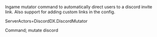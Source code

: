 Ingame mutator command to automatically direct users to a discord invite link.
Also support for adding custom links in the config.

ServerActors=DiscordDX.DiscordMutator

Command; mutate discord

